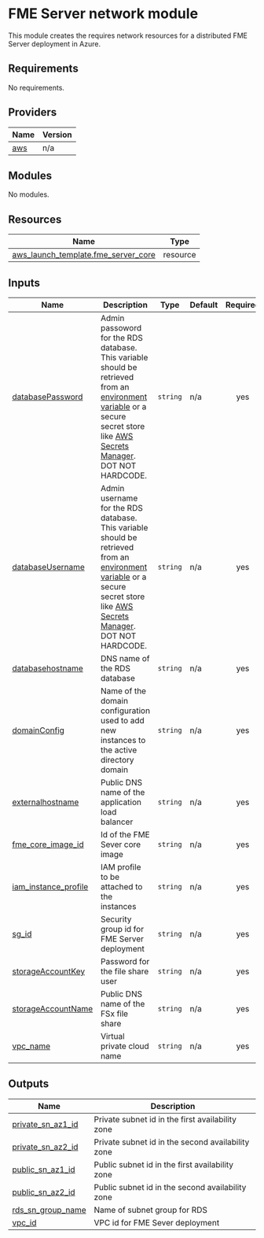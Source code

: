 # FME Server network module
This module creates the requires network resources for a distributed FME Server deployment in Azure.
<!-- BEGIN_TF_DOCS -->
## Requirements

No requirements.

## Providers

| Name | Version |
|------|---------|
| <a name="provider_aws"></a> [aws](#provider\_aws) | n/a |

## Modules

No modules.

## Resources

| Name | Type |
|------|------|
| [aws_launch_template.fme_server_core](https://registry.terraform.io/providers/hashicorp/aws/latest/docs/resources/launch_template) | resource |

## Inputs

| Name | Description | Type | Default | Required |
|------|-------------|------|---------|:--------:|
| <a name="input_databasePassword"></a> [databasePassword](#input\_databasePassword) | Admin passoword for the RDS database. This variable should be retrieved from an [environment variable](https://www.terraform.io/cli/config/environment-variables#tf_var_name) or a secure secret store like [AWS Secrets Manager](https://registry.terraform.io/providers/hashicorp/aws/latest/docs/resources/secretsmanager_secret). DOT NOT HARDCODE. | `string` | n/a | yes |
| <a name="input_databaseUsername"></a> [databaseUsername](#input\_databaseUsername) | Admin username for the RDS database. This variable should be retrieved from an [environment variable](https://www.terraform.io/cli/config/environment-variables#tf_var_name) or a secure secret store like [AWS Secrets Manager](https://registry.terraform.io/providers/hashicorp/aws/latest/docs/resources/secretsmanager_secret). DOT NOT HARDCODE. | `string` | n/a | yes |
| <a name="input_databasehostname"></a> [databasehostname](#input\_databasehostname) | DNS name of the RDS database | `string` | n/a | yes |
| <a name="input_domainConfig"></a> [domainConfig](#input\_domainConfig) | Name of the domain configuration used to add new instances to the active directory domain | `string` | n/a | yes |
| <a name="input_externalhostname"></a> [externalhostname](#input\_externalhostname) | Public DNS name of the application load balancer | `string` | n/a | yes |
| <a name="input_fme_core_image_id"></a> [fme\_core\_image\_id](#input\_fme\_core\_image\_id) | Id of the FME Sever core image | `string` | n/a | yes |
| <a name="input_iam_instance_profile"></a> [iam\_instance\_profile](#input\_iam\_instance\_profile) | IAM profile to be attached to the instances | `string` | n/a | yes |
| <a name="input_sg_id"></a> [sg\_id](#input\_sg\_id) | Security group id for FME Server deployment | `string` | n/a | yes |
| <a name="input_storageAccountKey"></a> [storageAccountKey](#input\_storageAccountKey) | Password for the file share user | `string` | n/a | yes |
| <a name="input_storageAccountName"></a> [storageAccountName](#input\_storageAccountName) | Public DNS name of the FSx file share | `string` | n/a | yes |
| <a name="input_vpc_name"></a> [vpc\_name](#input\_vpc\_name) | Virtual private cloud name | `string` | n/a | yes |

## Outputs

| Name | Description |
|------|-------------|
| <a name="output_private_sn_az1_id"></a> [private\_sn\_az1\_id](#output\_private\_sn\_az1\_id) | Private subnet id in the first availability zone |
| <a name="output_private_sn_az2_id"></a> [private\_sn\_az2\_id](#output\_private\_sn\_az2\_id) | Private subnet id in the second availability zone |
| <a name="output_public_sn_az1_id"></a> [public\_sn\_az1\_id](#output\_public\_sn\_az1\_id) | Public subnet id in the first availability zone |
| <a name="output_public_sn_az2_id"></a> [public\_sn\_az2\_id](#output\_public\_sn\_az2\_id) | Public subnet id in the second availability zone |
| <a name="output_rds_sn_group_name"></a> [rds\_sn\_group\_name](#output\_rds\_sn\_group\_name) | Name of subnet group for RDS |
| <a name="output_vpc_id"></a> [vpc\_id](#output\_vpc\_id) | VPC id for FME Sever deployment |
<!-- END_TF_DOCS --> 